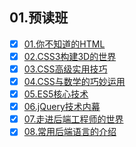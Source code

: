 ## 01.预读班

- [x] [01.你不知道的HTML](/01.你不知道的HTML.md)
- [x] [02.CSS3构建3D的世界](/02.CSS3构建3D的世界.md)
- [x] [03.CSS高级实用技巧](/03.CSS高级实用技巧.md)
- [x] [04.CSS与数学的巧妙运用](/04.CSS与数学的巧妙运用.md)
- [x] [05.ES5核心技术](/05.ES5核心技术.md)
- [x] [06.jQuery技术内幕](/06.jQuery技术内幕.md)
- [x] [07.走进后端工程师的世界](/07.走进后端工程师的世界.md)
- [x] [08.常用后端语言的介绍](/08.常用后端语言的介绍.md)
